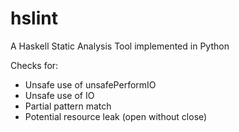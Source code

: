 # hslint

A Haskell Static Analysis Tool implemented in Python

Checks for:
- Unsafe use of unsafePerformIO
- Unsafe use of IO
- Partial pattern match
- Potential resource leak (open without close)